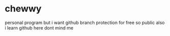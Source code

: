 # chewwy

personal program but i want github branch protection for free so public
also i learn github here dont mind me
